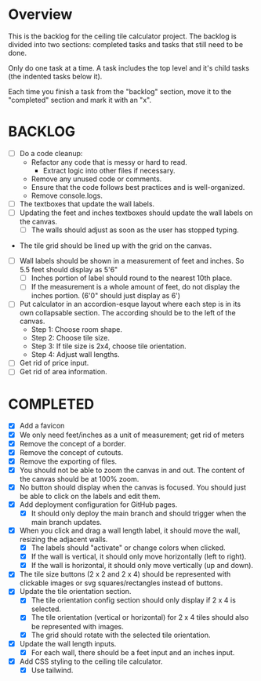 # Overview

This is the backlog for the ceiling tile calculator project. The backlog is divided into two sections: completed tasks
and tasks that still need to be done.

Only do one task at a time. A task includes the top level and it's child tasks (the indented tasks below it).

Each time you finish a task from the "backlog" section, move it to the "completed" section and mark it with an "x".

# BACKLOG
* [ ] Do a code cleanup:
    * Refactor any code that is messy or hard to read.
        * Extract logic into other files if necessary.
    * Remove any unused code or comments.
    * Ensure that the code follows best practices and is well-organized.
    * Remove console.logs.
* [ ] The textboxes that update the wall labels.
* [ ] Updating the feet and inches textboxes should update the wall labels on the canvas.
    * [ ] The walls should adjust as soon as the user has stopped typing.
* The tile grid should be lined up with the grid on the canvas.
* [ ] Wall labels should be shown in a measurement of feet and inches. So 5.5 feet should display as 5'6"
    * [ ] Inches portion of label should round to the nearest 10th place.
    * [ ] If the measurement is a whole amount of feet, do not display the inches portion. (6'0" should just display as
      6')
* [ ] Put calculator in an accordion-esque layout where each step is in its own collapsable section. The according
  should be to the left of the canvas.
    * Step 1: Choose room shape.
    * Step 2: Choose tile size.
    * Step 3: If tile size is 2x4, choose tile orientation.
    * Step 4: Adjust wall lengths.
* [ ] Get rid of price input.
* [ ] Get rid of area information.

# COMPLETED

* [x] Add a favicon
* [x] We only need feet/inches as a unit of measurement; get rid of meters
* [x] Remove the concept of a border.
* [x] Remove the concept of cutouts.
* [x] Remove the exporting of files.
* [x] You should not be able to zoom the canvas in and out. The content of the canvas should be at 100% zoom.
* [x] No button should display when the canvas is focused. You should just be able to click on the labels and edit them.
* [x] Add deployment configuration for GitHub pages.
    * [x] It should only deploy the main branch and should trigger when the main branch updates.
* [x] When you click and drag a wall length label, it should move the wall, resizing the adjacent walls.
    * [x] The labels should "activate" or change colors when clicked.
    * [x] If the wall is vertical, it should only move horizontally (left to right).
    * [x] If the wall is horizontal, it should only move vertically (up and down).
* [x] The tile size buttons (2 x 2 and 2 x 4) should be represented with clickable images or svg squares/rectangles
  instead of buttons.
* [x] Update the tile orientation section.
    * [x] The tile orientation config section should only display if 2 x 4 is selected.
    * [x] The tile orientation (vertical or horizontal) for 2 x 4 tiles should also be represented with images.
    * [x] The grid should rotate with the selected tile orientation.
* [x] Update the wall length inputs.
    * [x] For each wall, there should be a feet input and an inches input.
* [x] Add CSS styling to the ceiling tile calculator.
    * [x] Use tailwind.